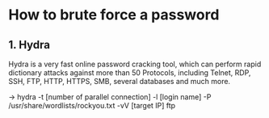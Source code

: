 # How to brute force a password

## 1. Hydra

Hydra is a very fast online password cracking tool, which can perform rapid dictionary attacks against more than 50 Protocols, including Telnet, RDP, SSH, FTP, HTTP, HTTPS, SMB, several databases and much more.
 
-> hydra -t [number of parallel connection] -l [login name] -P /usr/share/wordlists/rockyou.txt -vV [target IP] ftp
